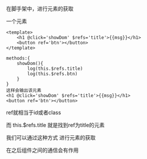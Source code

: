 在脚手架中，进行元素的获取

一个元素

```vue
<template>
	<h1 @click='showDom' $refs='title'>{{msg}}</h1>
	<button ref='btn'></button>
</template>

methods:{
	showDom(){
		log(this.$refs.title)
		log(this.$refs.btn)
	}
}
这样会输出该元素
<h1 @click='showDom' $refs='title'>{{msg}}</h1>
<button ref='btn'></button>
```

ref就相当于id或者class

而 this.$refs.title 就是找到ref为title的元素

我们可以通过这种方式 进行元素的获取



在之后组件之间的通信会有作用